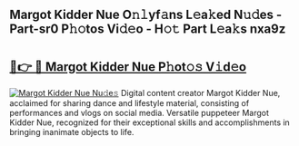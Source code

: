 ## Margot Kidder Nue O𝚗𝚕yf𝚊ns L𝚎a𝚔ed N𝚞𝚍es - Part-sr0 P𝚑𝚘tos Vi𝚍𝚎o - H𝚘𝚝 Part L𝚎a𝚔s nxa9z

# <h2><a href="http://kfdhaj.oniu.top/?m=Margot+Kidder+Nue">🔗👉 🔴 Margot Kidder Nue P𝚑ot𝚘𝚜 V𝚒d𝚎o</a></h2>

[![Margot Kidder Nue Nu𝚍e𝚜](https://i.imgur.com/0qMVB7G.gif)](http://kfdhaj.oniu.top/?m=Margot+Kidder+Nue)
Digital content creator Margot Kidder Nue, acclaimed for sharing dance and lifestyle material, consisting of performances and vlogs on social media. Versatile puppeteer Margot Kidder Nue, recognized for their exceptional skills and accomplishments in bringing inanimate objects to life.  
